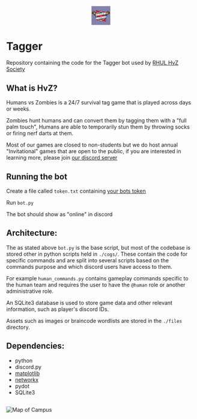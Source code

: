 <div id=badges align=center>
  <img align="center" alt="HvZ" width="10%" src="https://raw.githubusercontent.com/jenks2709/Tagger/585c974dd6106db566cb0292027ec7cdb163ba30/files/hvz_logo.png" />
</div>

# Tagger
Repository containing the code for the Tagger bot used by [RHUL HvZ Society](https://www.su.rhul.ac.uk/societies/a-z/hvz/)

## What is HvZ?
Humans vs Zombies is a 24/7 survival tag game that is played across days or weeks. 

Zombies hunt humans and can convert them by tagging them with a "full palm touch", Humans are able to temporarily stun them by throwing socks or firing nerf darts at them. 

Most of our games are closed to non-students but we do host annual "Invitational" games that are open to the public, if you are interested in learning more, please join [our discord server](http://tinyurl.com/discordhvz)

## Running the bot
Create a file called `token.txt` containing [your bots token](https://www.madpenguin.org/how-to-get-your-discord-bot-token/)

Run `bot.py`

The bot should show as "online" in discord

## Architecture:

The as stated above `bot.py` is the base script, but most of the codebase is stored other in python scripts held in `./cogs/`. These contain the code for specific commands and are split into several scripts based on the commands purpose and which discord users have access to them.

For example `human_commands.py` contains gameplay commands specific to the human team and requires the user to have the `@human` role or another administrative role. 

An SQLite3 database is used to store game data and other relevant information, such as player's discord IDs. 

Assets such as images or braincode wordlists are stored in the `./files` directory. 

## Dependencies:
* python
* discord.py
* [matplotlib](https://matplotlib.org/)
* [networkx](https://networkx.org/documentation/stable/index.html)
* pydot
* SQLite3




## 

![Map of Campus](./files/campus_map.png)
